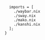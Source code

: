 ```nix{pkgs, ...}:{
  imports = [
    ./waybar.nix
    ./sway.nix
    ./mako.nix
    ./kanshi.nix
  ];
}
```
